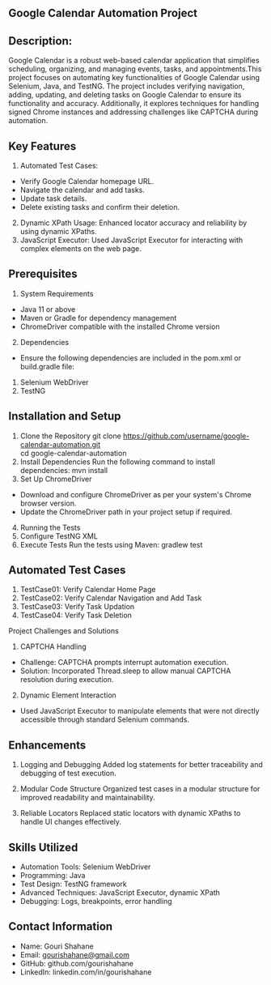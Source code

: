 ## Google Calendar Automation Project

## Description:
Google Calendar is a robust web-based calendar application that simplifies scheduling, organizing, and managing events, tasks, and appointments.This project focuses on automating key functionalities of Google Calendar using Selenium, Java, and TestNG.
The project includes verifying navigation, adding, updating, and deleting tasks on Google Calendar to ensure its functionality and accuracy. Additionally, it explores techniques for handling signed Chrome instances and addressing challenges like CAPTCHA during automation.

## Key Features
1. Automated Test Cases:
- Verify Google Calendar homepage URL.
- Navigate the calendar and add tasks.
- Update task details.
- Delete existing tasks and confirm their deletion.
2. Dynamic XPath Usage:
Enhanced locator accuracy and reliability by using dynamic XPaths.
3. JavaScript Executor:
Used JavaScript Executor for interacting with complex elements on the web page.

## Prerequisites
1. System Requirements
- Java 11 or above
- Maven or Gradle for dependency management
- ChromeDriver compatible with the installed Chrome version
2. Dependencies
- Ensure the following dependencies are included in the pom.xml or build.gradle file:
1. Selenium WebDriver
2. TestNG

## Installation and Setup
1. Clone the Repository
git clone https://github.com/username/google-calendar-automation.git  
cd google-calendar-automation  
2. Install Dependencies
Run the following command to install dependencies:
mvn install  
3. Set Up ChromeDriver
- Download and configure ChromeDriver as per your system's Chrome browser version.
- Update the ChromeDriver path in your project setup if required.
4. Running the Tests
1. Configure TestNG XML
2. Execute Tests
Run the tests using Maven:
gradlew test

## Automated Test Cases
1. TestCase01: Verify Calendar Home Page
2. TestCase02: Verify Calendar Navigation and Add Task
3. TestCase03: Verify Task Updation
4. TestCase04: Verify Task Deletion

Project Challenges and Solutions
1. CAPTCHA Handling
- Challenge: CAPTCHA prompts interrupt automation execution.
- Solution: Incorporated Thread.sleep to allow manual CAPTCHA resolution during execution.
2. Dynamic Element Interaction
- Used JavaScript Executor to manipulate elements that were not directly accessible through standard Selenium commands.
  
## Enhancements
1. Logging and Debugging
Added log statements for better traceability and debugging of test execution.

2. Modular Code Structure
Organized test cases in a modular structure for improved readability and maintainability.

3. Reliable Locators
Replaced static locators with dynamic XPaths to handle UI changes effectively.

## Skills Utilized
- Automation Tools: Selenium WebDriver
- Programming: Java
- Test Design: TestNG framework
- Advanced Techniques: JavaScript Executor, dynamic XPath
- Debugging: Logs, breakpoints, error handling

## Contact Information
- Name: Gouri Shahane
- Email: gourishahane@gmail.com
- GitHub: github.com/gourishahane
- LinkedIn: linkedin.com/in/gourishahane
